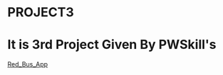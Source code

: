 # PROJECT3
# It is 3rd Project Given By PWSkill's
[Red_Bus_App](https://mrcsghosh.github.io/clone_RedBus_App/)
